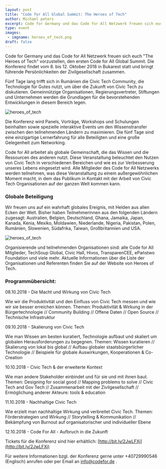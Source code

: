 ```yaml
---
layout: post
title: "Code for All Global Summit: The Heroes of Tech"
author: Michael peters
excerpt: Code for Germany und das Code for All Netzwerk freuen sich euch "The Heroes of Tech" vorzustellen, den ersten Code for All Global Summit. Die Konferenz findet vom 8. bis 12. Oktober 2018 in Bukarest statt und bringt führende Persönlichkeiten der Zivilgesellschaft zusammen.
type: event
images:
 - imgname: heroes_of_tech.png
draft: false
---
```

Code for Germany und das Code for All Netzwerk freuen sich euch "The Heroes of Tech" vorzustellen, den ersten Code for All Global Summit. Die Konferenz findet vom 8. bis 12. Oktober 2018 in Bukarest statt und bringt führende Persönlichkeiten der Zivilgesellschaft zusammen.

Fünf Tage lang trifft sich in Rumänien die Civic Tech Community, die Technologie für Gutes nutzt, um über die Zukunft von Civic Tech zu diskutieren. Gemeinnützige Organisationen, Regierungsvertreter, Stiftungen und Unternehmen werden die Grundlagen für die bevorstehenden Entwicklungen in diesem Bereich legen.

![heroes_of_tech](/blog/heroes_of_tech.png)

Die Konferenz wird Panels, Vorträge, Workshops und Schulungen beinhalten sowie spezielle interaktive Events um den Wissenstransfer zwischen den teilnehmenden Ländern zu maximieren. Die fünf Tage sind eine einzigartige Lernerfahrung für alle Beteiligten und eine große Gelegenheit zum Networking.

Code for All arbeitet als globale Gemeinschaft, die das Wissen und die Ressourcen des anderen nutzt. Diese Veranstaltung beleuchtet den Nutzen von Civic Tech in verschiedenen Bereichen und wie es zur Verbesserung unseres Lebens eingesetzt wird. Alle Mitglieder des Code for All Netzwerks werden teilnehmen, was diese Veranstaltung zu einem außergewöhnlichen Moment macht, in dem das Publikum in Kontakt mit der Arbeit von Civic Tech Organisationen auf der ganzen Welt kommen kann.

### Globale Beteiligung
Wir freuen uns auf ein wahrhaft globales Ereignis, mit Helden aus allen Ecken der Welt. Bisher haben Teilnehmerinnen aus den folgenden Ländern zugesagt: Australien, Belgien, Deutschland, Ghana, Jamaika, Japan, Kanada, Kenia, Mexiko, Moldawien, Niederlande, Nigeria, Pakistan, Polen, Rumänien, Slowenien, Südafrika, Taiwan, Großbritannien und USA.

![heroes_of_tech](/blog/heroes_of_tech2.png)

Organisierende und teilnehmenden Organisationen sind: alle Code for All Mitglieder, TechSoup Global, Civic Hall, Hivos, TransparenCEE, ePaństwo Foundation und viele mehr. Aktuelle Informationen über die Liste der Organisationen und Referenten finden Sie auf der Website von Heroes of Tech.

### Programmübersicht:

08.10.2018 - Die Macht und Wirkung von Civic Tech

Wie wir die Produktivität und den Einfluss von Civic Tech messen und wie wir sie besser erreichen können. Themen: Produktivität & Wirkung in der Bürgertechnologie // Community
Building // Offene Daten // Open Source // Technische Infrastruktur

09.10.2018 - Skalierung von Civic Tech

Wie man Wissen am besten kuratiert, Technologie aufbaut und skaliert um globalen Herausforderungen zu begegnen. Themen: Wissen kuratieren // Skalierung von lokal bis global // Aufbau globaler staatsbürgerlicher Technologie // Beispiele für globale Auswirkungen, Kooperationen & Co-Creation

10.10.2018 - Civic Tech & der erweiterte Kontext

Wie man andere Stakeholder einbindet und für sie und mit ihnen baut. Themen: Designing for social good // Mapping problems to solve // Civic Tech and Gov Tech // Zusammenarbeit mit der Zivilgesellschaft // Ermöglichung anderer Akteure: tools & education

11.10.2018 - Nachhaltige Civic Tech

Wie erzielt man nachhaltige Wirkung und verbreitet Civic Tech. Themen: Förderstrategien und Wirkung // Storytelling & Kommunikation // Bekämpfung von Burnout auf organisatorischer und individueller Ebene

12.10.2018 - Code For All - Aufbruch in die Zukunft

Tickets für die Konferenz sind hier erhältlich: [http://bit.ly/2JwLFXj](http://bit.ly/2JwLFXj)


Für weitere Informationen bzgl. der Konferenz gerne unter +40729990546 (Englisch) anrufen oder per Email an [info@codefor.de](mailto:info@codefor.de) .
